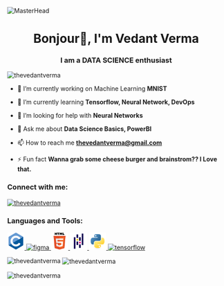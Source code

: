 ![MasterHead](https://www.datasciencecentral.com/wp-content/uploads/2022/03/AdobeStock_283882447.jpg)
<h1 align="center">Bonjour👋, I'm Vedant Verma</h1>
<h3 align="center">I am a DATA SCIENCE enthusiast</h3>



<p align="left"> <img src="https://komarev.com/ghpvc/?username=thevedantverma&label=Profile%20views&color=0e75b6&style=flat" alt="thevedantverma" /> </p>

- 🔭 I’m currently working on Machine Learning **MNIST**

- 🌱 I’m currently learning **Tensorflow, Neural Network, DevOps**

- 🤝 I’m looking for help with **Neural Networks**

- 💬 Ask me about **Data Science Basics, PowerBI**

- 📫 How to reach me **thevedantverma@gmail.com**

- ⚡ Fun fact **Wanna grab some cheese burger and brainstrom?? I Love that.**

<h3 align="left">Connect with me:</h3>

<p align="left">
<a href="https://instagram.com/thevedantverma" target="blank"><img align="center" src="https://raw.githubusercontent.com/rahuldkjain/github-profile-readme-generator/master/src/images/icons/Social/instagram.svg" alt="thevedantverma" height="30" width="40" /></a>
</p>

<h3 align="left">Languages and Tools:</h3>
<p align="left"> <a href="https://www.cprogramming.com/" target="_blank" rel="noreferrer"> <img src="https://raw.githubusercontent.com/devicons/devicon/master/icons/c/c-original.svg" alt="c" width="40" height="40"/> </a> <a href="https://www.figma.com/" target="_blank" rel="noreferrer"> <img src="https://www.vectorlogo.zone/logos/figma/figma-icon.svg" alt="figma" width="40" height="40"/> </a> <a href="https://www.w3.org/html/" target="_blank" rel="noreferrer"> <img src="https://raw.githubusercontent.com/devicons/devicon/master/icons/html5/html5-original-wordmark.svg" alt="html5" width="40" height="40"/> </a> <a href="https://pandas.pydata.org/" target="_blank" rel="noreferrer"> <img src="https://raw.githubusercontent.com/devicons/devicon/2ae2a900d2f041da66e950e4d48052658d850630/icons/pandas/pandas-original.svg" alt="pandas" width="40" height="40"/> </a> <a href="https://www.python.org" target="_blank" rel="noreferrer"> <img src="https://raw.githubusercontent.com/devicons/devicon/master/icons/python/python-original.svg" alt="python" width="40" height="40"/> </a> <a href="https://www.tensorflow.org" target="_blank" rel="noreferrer"> <img src="https://www.vectorlogo.zone/logos/tensorflow/tensorflow-icon.svg" alt="tensorflow" width="40" height="40"/> </a> </p>

<p><img align="left" src="https://github-readme-stats.vercel.app/api/top-langs?username=thevedantverma&show_icons=true&locale=en&layout=compact" alt="thevedantverma" /></p>

<p>&nbsp;<img align="center" src="https://github-readme-stats.vercel.app/api?username=thevedantverma&show_icons=true&locale=en" alt="thevedantverma" /></p>

<p><img align="center" src="https://github-readme-streak-stats.herokuapp.com/?user=thevedantverma&" alt="thevedantverma" /></p>
